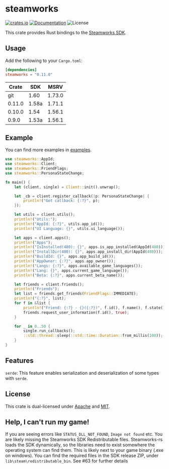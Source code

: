 # steamworks
[![crates.io](https://img.shields.io/crates/v/steamworks.svg)](https://crates.io/crates/steamworks)
[![Documentation](https://docs.rs/steamworks/badge.svg)](https://docs.rs/steamworks)
![License](https://img.shields.io/crates/l/steamworks.svg)

This crate provides Rust bindings to the [Steamworks SDK](https://partner.steamgames.com/doc/sdk).

## Usage
Add the following to your `Cargo.toml`:

```toml
[dependencies]
steamworks = "0.11.0"
```

| Crate  | SDK   | MSRV   |
|--------|-------|--------|
| git    | 1.60  | 1.73.0 |
| 0.11.0 | 1.58a | 1.71.1 |
| 0.10.0 | 1.54  | 1.56.1 |
| 0.9.0  | 1.53a | 1.56.1 |

## Example
You can find more examples in [examples](examples).
```rust
use steamworks::AppId;
use steamworks::Client;
use steamworks::FriendFlags;
use steamworks::PersonaStateChange;

fn main() {
    let (client, single) = Client::init().unwrap();

    let _cb = client.register_callback(|p: PersonaStateChange| {
        println!("Got callback: {:?}", p);
    });

    let utils = client.utils();
    println!("Utils:");
    println!("AppId: {:?}", utils.app_id());
    println!("UI Language: {}", utils.ui_language());

    let apps = client.apps();
    println!("Apps");
    println!("IsInstalled(480): {}", apps.is_app_installed(AppId(480)));
    println!("InstallDir(480): {}", apps.app_install_dir(AppId(480)));
    println!("BuildId: {}", apps.app_build_id());
    println!("AppOwner: {:?}", apps.app_owner());
    println!("Langs: {:?}", apps.available_game_languages());
    println!("Lang: {}", apps.current_game_language());
    println!("Beta: {:?}", apps.current_beta_name());

    let friends = client.friends();
    println!("Friends");
    let list = friends.get_friends(FriendFlags::IMMEDIATE);
    println!("{:?}", list);
    for f in &list {
        println!("Friend: {:?} - {}({:?})", f.id(), f.name(), f.state());
        friends.request_user_information(f.id(), true);
    }

    for _ in 0..50 {
        single.run_callbacks();
        ::std::thread::sleep(::std::time::Duration::from_millis(100));
    }
}
```

## Features
`serde`: This feature enables serialization and deserialization of some types with `serde`.

## License
This crate is dual-licensed under [Apache](./LICENSE-APACHE) and [MIT](./LICENSE-MIT).

## Help, I can't run my game!
If you are seeing errors like `STATUS_DLL_NOT_FOUND`, `Image not found` etc. You are likely missing the Steamworks SDK Redistributable files. Steamworks-rs loads the SDK dynamically, so the libraries need to exist somewhere the operating system can find them. This is likely next to your game binary (.exe on windows). You can find the required files in the SDK release ZIP, under `lib\steam\redistributable_bin`. See #63 for further details
